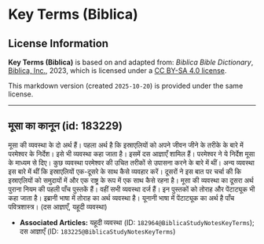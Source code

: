 # Key Terms (Biblica)

## License Information

**Key Terms (Biblica)** is based on and adapted from: _Biblica Bible Dictionary_, [Biblica, Inc.](https://www.biblica.com/), 2023, which is licensed under a [CC BY-SA 4.0 license](https://creativecommons.org/licenses/by-sa/4.0/legalcode.en).

This markdown version (created `2025-10-20`) is provided under the same license.



--------------------------------

## मूसा का कानून (id: 183229)

मूसा की व्यवस्था के दो अर्थ हैं। पहला अर्थ है कि इस्राएलियों को अपने जीवन जीने के तरीके के बारे में परमेश्वर के निर्देश। इसे भी व्यवस्था कहा जाता है। इसमें दस आज्ञाएँ शामिल हैं। परमेश्वर ने ये निर्देश मूसा के माध्यम से दिए। कुछ व्यवस्था परमेश्वर की उचित तरीकों से उपासना करने के बारे में थीं। अन्य व्यवस्था इस बारे में थीं कि इस्राएलियों एक\-दूसरे के साथ कैसे व्यवहार करें। दूसरों ने इस बात पर चर्चा की कि इस्राएलियों को समुदायों में और एक राष्ट्र के रूप में एक साथ कैसे रहना है। मूसा की व्यवस्था का दूसरा अर्थ पुराना नियम की पहली पाँच पुस्तकें हैं। वहीं सभी व्यवस्था दर्ज हैं। इन पुस्तकों को तोराह और पेंटाट्यूक भी कहा जाता है। इब्रानी भाषा में तोराह का अर्थ व्यवस्था है। यूनानी भाषा में पेंटाट्यूक का अर्थ है पाँच पवित्रशास्त्र। (दस आज्ञाएँ, यहूदी व्यवस्था)

* **Associated Articles:** यहूदी व्यवस्था  (ID: `182964@BiblicaStudyNotesKeyTerms`); दस आज्ञाएँ (ID: `183225@BiblicaStudyNotesKeyTerms`)

